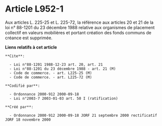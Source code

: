 # Article L952-1

Aux articles L. 225-25 et L. 225-72, la référence aux articles 20 et 21 de la loi n° 88-1201 du 23 décembre 1988 relative aux
organismes de placement collectif en valeurs mobilières et portant création des fonds communs de créance est supprimée.

**Liens relatifs à cet article**

	**Cite**:

	  - Loi n°88-1201 1988-12-23 art. 20, art. 21
	  - Loi n°88-1201 du 23 décembre 1988 - art. 21 (M)
	  - Code de commerce. - art. L225-25 (M)
	  - Code de commerce. - art. L225-72 (M)

	**Codifié par**:

	  - Ordonnance 2000-912 2000-09-18
	  - Loi n°2003-7 2003-01-03 art. 50 I (ratification)

	**Créé par**:

	  - Ordonnance 2000-912 2000-09-18 JORF 21 septembre 2000 rectificatif JORF 18 novembre 2000
